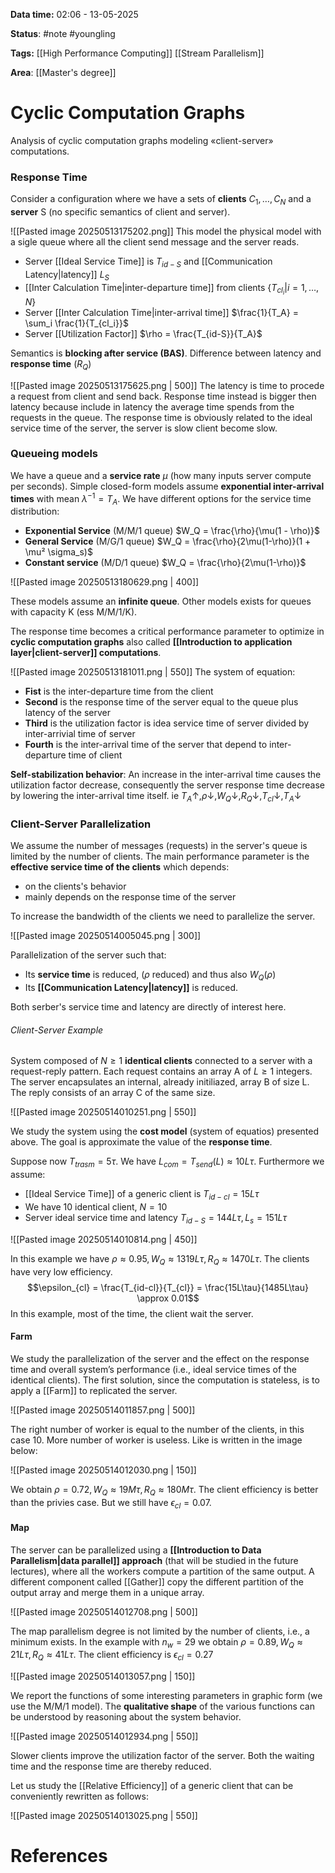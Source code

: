 **Data time:** 02:06 - 13-05-2025

**Status**: #note #youngling 

**Tags:** [[High Performance Computing]] [[Stream Parallelism]]

**Area**: [[Master's degree]]
# Cyclic Computation Graphs
Analysis of cyclic computation graphs modeling «client-server» computations.
### Response Time
Consider a configuration where we have a sets of **clients** $C_1, \dots, C_N$ and a **server** S (no specific semantics of client and server).

![[Pasted image 20250513175202.png]]
This model the physical model with a sigle queue where all the client send message and the server reads.

- Server [[Ideal Service Time]] is $T_{id-S}$ and [[Communication Latency|latency]] $L_S$
- [[Inter Calculation Time|inter-departure time]] from clients $\{T_{cl_i} | i = 1, \dots, N\}$
- Server [[Inter Calculation Time|inter-arrival time]] $\frac{1}{T_A} = \sum_i \frac{1}{T_{cl_i}}$
- Server [[Utilization Factor]] $\rho = \frac{T_{id-S}}{T_A}$

Semantics is **blocking after service (BAS)**. Difference between latency and **response time** ($R_Q$)

![[Pasted image 20250513175625.png | 500]]
The latency is time to procede a request from client and send back. Response time instead is bigger then latency because include in latency the average time spends from the requests in the queue. The response time is obviously related to the ideal service time of the server, the server is slow client become slow.

### Queueing models
We have a queue and a **service rate** $\mu$ (how many inputs server compute per seconds). Simple closed-form models assume **exponential inter-arrival times** with mean $\lambda^{-1} = T_{A}$. We have different options for the service time distribution:
- **Exponential Service** (M/M/1 queue) $W_Q = \frac{\rho}{\mu(1 - \rho)}$
- **General Service** (M/G/1 queue) $W_Q = \frac{\rho}{2\mu(1-\rho)}(1 + \mu² \sigma_s)$
- **Constant service** (M/D/1 queue) $W_Q = \frac{\rho}{2\mu(1-\rho)}$

![[Pasted image 20250513180629.png | 400]]

These models assume an **infinite queue**. Other models exists for queues with capacity K (ess M/M/1/K).

The response time becomes a critical performance parameter to optimize in **cyclic computation graphs** also called **[[Introduction to application layer|client-server]] computations**.

![[Pasted image 20250513181011.png | 550]]
The system of equation:
- **Fist** is the inter-departure time from the client
- **Second** is the response time of the server equal to the queue plus latency of the server
- **Third** is the utilization factor is idea service time of server divided by inter-arrivial time of server
- **Fourth** is the inter-arrival time of the server that depend to inter-departure time of client

**Self-stabilization behavior**: An increase in the inter-arrival time causes the utilization factor decrease, consequently the server response time decrease by lowering the inter-arrival time itself. ie $T_A \uparrow, \rho \downarrow , W_Q \downarrow, R_Q \downarrow, T_{cl} \downarrow, T_A \downarrow$ 

### Client-Server Parallelization
We assume the number of messages (requests) in the server's queue is limited by the number of clients. The main performance parameter is the **effective service time of the clients** which depends:
- on the clients's behavior
- mainly depends on the response time of the server

To increase the bandwidth of the clients we need to parallelize the server.

![[Pasted image 20250514005045.png | 300]]

Parallelization of the server such that:
- Its **service time** is reduced, ($\rho$ reduced) and thus also $W_Q(\rho)$
- Its **[[Communication Latency|latency]]** is reduced.

Both serber's service time and latency are directly of interest here.

###### Client-Server Example
System composed of $N\geq 1$ **identical clients** connected to a server with a request-reply pattern. Each request contains an array A of $L \geq 1$ integers. The server encapsulates an internal, already initiliazed, array B of size L. The reply consists of an array C of the same size.

![[Pasted image 20250514010251.png | 550]]

We study the system using the **cost model** (system of equatios) presented above. The goal is approximate the value of the **response time**.

Suppose now $T_{trasm} = 5\tau$. We have $L_{com} = T_{send}(L) \approx 10 L\tau$. Furthermore we assume:
- [[Ideal Service Time]] of a generic client is $T_{id-cl} = 15L\tau$
- We have 10 identical client, $N = 10$
- Server ideal service time and latency $T_{id-S} = 144L\tau, L_s = 151 L \tau$

![[Pasted image 20250514010814.png | 450]]

In this example we have $\rho \approx 0.95, W_Q \approx 1319 L\tau, R_Q \approx 1470L\tau$. The clients have very low efficiency.
$$\epsilon_{cl} = \frac{T_{id-cl}}{T_{cl}} = \frac{15L\tau}{1485L\tau} \approx 0.01$$
In this example, most of the time, the client wait the server.
#### Farm
We study the parallelization of the server and the effect on the response time and overall system’s performance (i.e., ideal service times of the identical clients). The first solution, since the computation is stateless, is to apply a [[Farm]] to replicated the server.

![[Pasted image 20250514011857.png | 500]]

The right number of worker is equal to the number of the clients, in this case 10. More number of worker is useless. Like is written in the image below:

![[Pasted image 20250514012030.png | 150]]

We obtain $\rho = 0.72, W_Q \approx 19M\tau, R_Q \approx 180M\tau$. The client efficiency is better than the privies case. But we still have $\epsilon_{cl} = 0.07$.
#### Map
The server can be parallelized using a **[[Introduction to Data Parallelism|data parallel]] approach** (that will be studied in the future lectures), where all the workers compute a partition of the same output. A different component called [[Gather]] copy the different partition of the output array and merge them in a unique array.

![[Pasted image 20250514012708.png | 500]]

The map parallelism degree is not limited by the number of clients, i.e., a minimum exists. In the example with $n_w = 29$ we obtain $\rho = 0.89, W_Q \approx 21L\tau, R_Q \approx 41L\tau$. The client efficiency is $\epsilon_{cl} = 0.27$

![[Pasted image 20250514013057.png | 150]]

We report the functions of some interesting parameters in graphic form (we use the M/M/1 model). The **qualitative shape** of the various functions can be understood by reasoning about the system behavior.

![[Pasted image 20250514012934.png | 550]]

Slower clients improve the utilization factor of the server. Both the waiting time and the response time are thereby reduced.

Let us study the [[Relative Efficiency]] of a generic client that can be conveniently rewritten as follows:

![[Pasted image 20250514013025.png | 550]]
# References